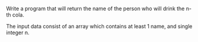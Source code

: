 Write a program that will return the name of the person who will drink the n-th cola.

The input data consist of an array which contains at least 1 name, and single integer n.